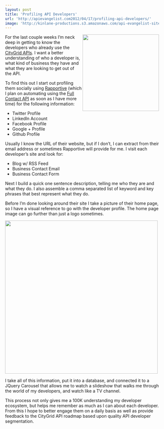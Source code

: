 ```yaml
---
layout: post
title: 'Profiling API Developers'
url: 'http://apievangelist.com2012/04/17/profiling-api-developers/'
image: 'http://kinlane-productions.s3.amazonaws.com/api-evangelist-site/blog/developer-profiling.jpg'
---
```



<p>
     <img src="http://kinlane-productions.s3.amazonaws.com/developer-profiling.jpg"  width="250" align="right" />
</p>
<p>
     For the last couple weeks I’m neck deep in getting to know the developers who already use the <a title="CityGrid Developers" href="http://developer.citygridmedia.com/">CityGrid APIs</a>. I want a better understanding of who a developer is, what kind of business they have and what they are looking to get out of the API.
</p>
<p>
     To find this out I start out profiling them socially using <a title="Rapportive" href="http://rapportive.com/">Rapportive</a> (which I plan on automating using the <a title="Full Contact API" href="http://www.fullcontact.com/">Full Contact API</a> as soon as I have more time) for the following information:
</p>
<ul >
     <li>Twitter Profile
     </li>
     <li>LinkedIn Account
     </li>
     <li>Facebook Profile
     </li>
     <li>Google + Profile
     </li>
     <li>Github Profile
     </li>
</ul>
<p>
     Usually I know the URL of their website, but if I don’t, I can extract from their email address or sometimes Rapportive will provide for me. I visit each developer’s site and look for:
</p>
<ul >
     <li>Blog w/ RSS Feed
     </li>
     <li>Business Contact Email
     </li>
     <li>Business Contact Form
     </li>
</ul>
<p>
     Next I build a quick one sentence description, telling me who they are and what they do. I also assemble a comma separated list of keyword and key phrases that best represent what they do.
</p>
<p>
     Before I’m done looking around their site I take a picture of their home page, so I have a visual reference to go with the developer profile. The home page image can go further than just a logo sometimes.
</p>
<p>
     <img src="http://kinlane-productions.s3.amazonaws.com/api-evangelist/API-Developer-Profiling-1.png"  width="500" align="center" />
</p>
<p>
     I take all of this information, put it into a database, and connected it to a JQuery Carousel that allows me to watch a slideshow that walks me through the world of my developers, and watch like a TV channel.
</p>
<p>
     This process not only gives me a 100K understanding my developer ecosystem, but helps me remember as much as I can about each developer. From this I hope to better engage them on a daily basis as well as provide feedback to the CityGrid API roadmap based upon quality API developer segmentation.
</p>
